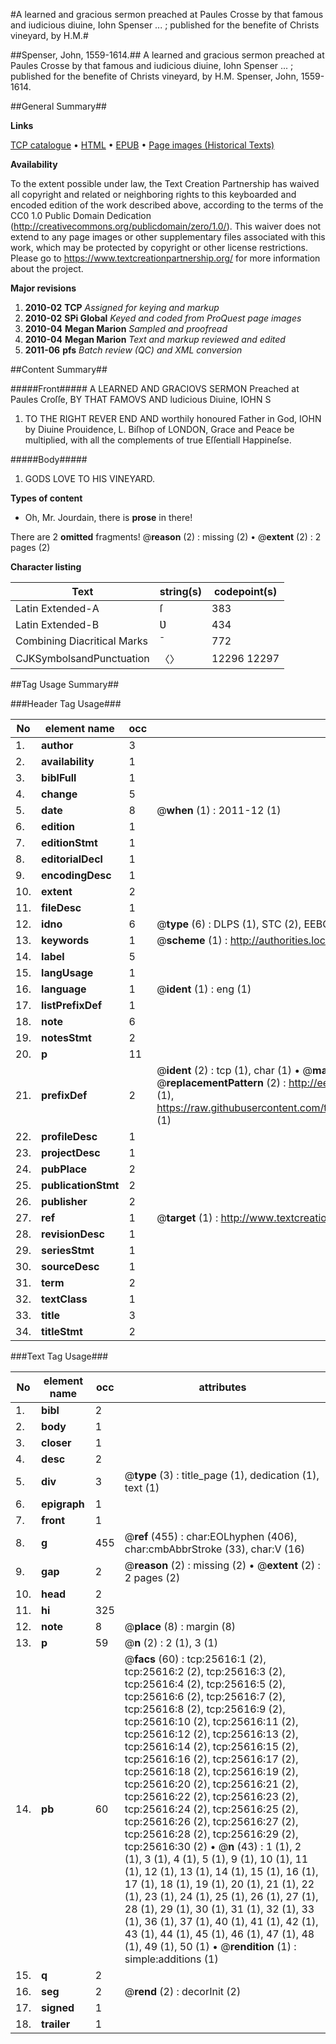 #A learned and gracious sermon preached at Paules Crosse by that famous and iudicious diuine, Iohn Spenser ... ; published for the benefite of Christs vineyard, by H.M.#

##Spenser, John, 1559-1614.##
A learned and gracious sermon preached at Paules Crosse by that famous and iudicious diuine, Iohn Spenser ... ; published for the benefite of Christs vineyard, by H.M.
Spenser, John, 1559-1614.

##General Summary##

**Links**

[TCP catalogue](http://www.ota.ox.ac.uk/tcp/)  • 
[HTML](http://tei.it.ox.ac.uk/tcp/Texts-HTML/free/A12/A12788.html)  • 
[EPUB](http://tei.it.ox.ac.uk/tcp/Texts-EPUB/free/A12/A12788.epub) • 
[Page images (Historical Texts)](https://historicaltexts.jisc.ac.uk/eebo-22576927e)

**Availability**

To the extent possible under law, the Text Creation Partnership has waived all copyright and related or neighboring rights to this keyboarded and encoded edition of the work described above, according to the terms of the CC0 1.0 Public Domain Dedication (http://creativecommons.org/publicdomain/zero/1.0/). This waiver does not extend to any page images or other supplementary files associated with this work, which may be protected by copyright or other license restrictions. Please go to https://www.textcreationpartnership.org/ for more information about the project.

**Major revisions**

1. __2010-02__ __TCP__ *Assigned for keying and markup*
1. __2010-02__ __SPi Global__ *Keyed and coded from ProQuest page images*
1. __2010-04__ __Megan Marion__ *Sampled and proofread*
1. __2010-04__ __Megan Marion__ *Text and markup reviewed and edited*
1. __2011-06__ __pfs__ *Batch review (QC) and XML conversion*

##Content Summary##

#####Front#####
A LEARNED AND GRACIOVS SERMON Preached at Paules Croſſe, BY THAT FAMOVS AND ludicious Diuine, IOHN S
1. TO THE RIGHT REVER END AND worthily honoured Father in God, IOHN by Diuine Prouidence, L. Biſhop of LONDON, Grace and Peace be multiplied, with all the complements of true Eſſentiall Happineſse.

#####Body#####

1. GODS LOVE TO HIS VINEYARD.

**Types of content**

  * Oh, Mr. Jourdain, there is **prose** in there!

There are 2 **omitted** fragments! 
 @__reason__ (2) : missing (2)  •  @__extent__ (2) : 2 pages (2)

**Character listing**


|Text|string(s)|codepoint(s)|
|---|---|---|
|Latin Extended-A|ſ|383|
|Latin Extended-B|Ʋ|434|
|Combining             Diacritical Marks|̄|772|
|CJKSymbolsandPunctuation|〈〉|12296 12297|

##Tag Usage Summary##

###Header Tag Usage###

|No|element name|occ|attributes|
|---|---|---|---|
|1.|__author__|3||
|2.|__availability__|1||
|3.|__biblFull__|1||
|4.|__change__|5||
|5.|__date__|8| @__when__ (1) : 2011-12 (1)|
|6.|__edition__|1||
|7.|__editionStmt__|1||
|8.|__editorialDecl__|1||
|9.|__encodingDesc__|1||
|10.|__extent__|2||
|11.|__fileDesc__|1||
|12.|__idno__|6| @__type__ (6) : DLPS (1), STC (2), EEBO-CITATION (1), OCLC (1), VID (1)|
|13.|__keywords__|1| @__scheme__ (1) : http://authorities.loc.gov/ (1)|
|14.|__label__|5||
|15.|__langUsage__|1||
|16.|__language__|1| @__ident__ (1) : eng (1)|
|17.|__listPrefixDef__|1||
|18.|__note__|6||
|19.|__notesStmt__|2||
|20.|__p__|11||
|21.|__prefixDef__|2| @__ident__ (2) : tcp (1), char (1)  •  @__matchPattern__ (2) : ([0-9\-]+):([0-9IVX]+) (1), (.+) (1)  •  @__replacementPattern__ (2) : http://eebo.chadwyck.com/downloadtiff?vid=$1&page=$2 (1), https://raw.githubusercontent.com/textcreationpartnership/Texts/master/tcpchars.xml#$1 (1)|
|22.|__profileDesc__|1||
|23.|__projectDesc__|1||
|24.|__pubPlace__|2||
|25.|__publicationStmt__|2||
|26.|__publisher__|2||
|27.|__ref__|1| @__target__ (1) : http://www.textcreationpartnership.org/docs/. (1)|
|28.|__revisionDesc__|1||
|29.|__seriesStmt__|1||
|30.|__sourceDesc__|1||
|31.|__term__|2||
|32.|__textClass__|1||
|33.|__title__|3||
|34.|__titleStmt__|2||


###Text Tag Usage###

|No|element name|occ|attributes|
|---|---|---|---|
|1.|__bibl__|2||
|2.|__body__|1||
|3.|__closer__|1||
|4.|__desc__|2||
|5.|__div__|3| @__type__ (3) : title_page (1), dedication (1), text (1)|
|6.|__epigraph__|1||
|7.|__front__|1||
|8.|__g__|455| @__ref__ (455) : char:EOLhyphen (406), char:cmbAbbrStroke (33), char:V (16)|
|9.|__gap__|2| @__reason__ (2) : missing (2)  •  @__extent__ (2) : 2 pages (2)|
|10.|__head__|2||
|11.|__hi__|325||
|12.|__note__|8| @__place__ (8) : margin (8)|
|13.|__p__|59| @__n__ (2) : 2 (1), 3 (1)|
|14.|__pb__|60| @__facs__ (60) : tcp:25616:1 (2), tcp:25616:2 (2), tcp:25616:3 (2), tcp:25616:4 (2), tcp:25616:5 (2), tcp:25616:6 (2), tcp:25616:7 (2), tcp:25616:8 (2), tcp:25616:9 (2), tcp:25616:10 (2), tcp:25616:11 (2), tcp:25616:12 (2), tcp:25616:13 (2), tcp:25616:14 (2), tcp:25616:15 (2), tcp:25616:16 (2), tcp:25616:17 (2), tcp:25616:18 (2), tcp:25616:19 (2), tcp:25616:20 (2), tcp:25616:21 (2), tcp:25616:22 (2), tcp:25616:23 (2), tcp:25616:24 (2), tcp:25616:25 (2), tcp:25616:26 (2), tcp:25616:27 (2), tcp:25616:28 (2), tcp:25616:29 (2), tcp:25616:30 (2)  •  @__n__ (43) : 1 (1), 2 (1), 3 (1), 4 (1), 5 (1), 9 (1), 10 (1), 11 (1), 12 (1), 13 (1), 14 (1), 15 (1), 16 (1), 17 (1), 18 (1), 19 (1), 20 (1), 21 (1), 22 (1), 23 (1), 24 (1), 25 (1), 26 (1), 27 (1), 28 (1), 29 (1), 30 (1), 31 (1), 32 (1), 33 (1), 36 (1), 37 (1), 40 (1), 41 (1), 42 (1), 43 (1), 44 (1), 45 (1), 46 (1), 47 (1), 48 (1), 49 (1), 50 (1)  •  @__rendition__ (1) : simple:additions (1)|
|15.|__q__|2||
|16.|__seg__|2| @__rend__ (2) : decorInit (2)|
|17.|__signed__|1||
|18.|__trailer__|1||

